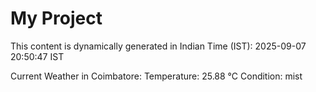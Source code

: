 # My Project

This content is dynamically generated in Indian Time (IST): 2025-09-07 20:50:47 IST


Current Weather in Coimbatore:
Temperature: 25.88 °C
Condition: mist
